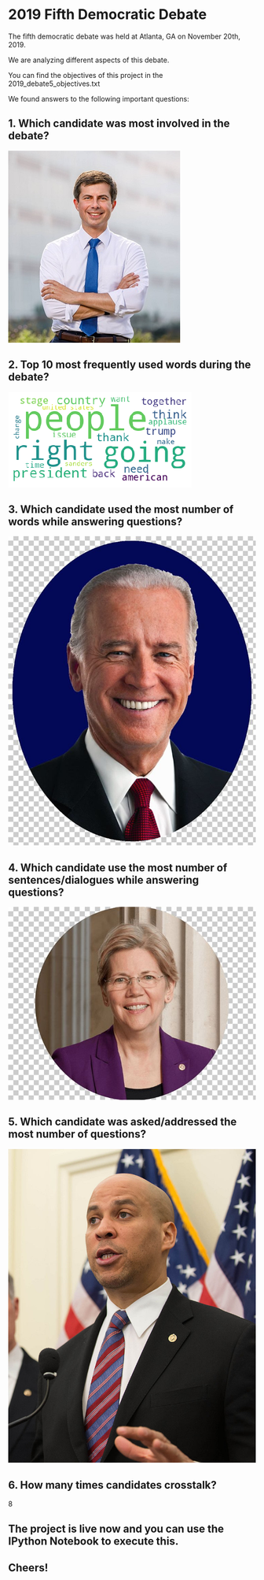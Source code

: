 # 2019 Fifth Democratic Debate
The fifth democratic debate was held at Atlanta, GA on November 20th, 2019.

We are analyzing different aspects of this debate.

You can find the objectives of this project in the 2019_debate5_objectives.txt

We found answers to the following important questions:

## 1. Which candidate was most involved in the debate?

![alt text](https://github.com/milindjagre/2019_debate5/blob/master/2019_debate5_images/buttigieg.jpg)

## 2. Top 10 most frequently used words during the debate?

![alt text](https://github.com/milindjagre/2019_debate5/blob/master/2019_debate5_images/wordcloud.png)

## 3. Which candidate used the most number of words while answering questions?

![alt text](https://github.com/milindjagre/2019_debate5/blob/master/2019_debate5_images/biden.jpg)

## 4. Which candidate use the most number of sentences/dialogues while answering questions?

![alt text](https://github.com/milindjagre/2019_debate4/blob/master/2019_debate4_images/warren.jpg)

## 5. Which candidate was asked/addressed the most number of questions?

![alt text](https://github.com/milindjagre/2019_debate5/blob/master/2019_debate5_images/booker.jpg)

## 6. How many times candidates crosstalk?

8

## The project is live now and you can use the IPython Notebook to execute this.
## Cheers!
